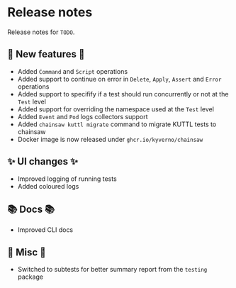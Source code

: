 # Release notes

Release notes for `TODO`.

<!--
## :star: Examples :star:

## :boat: Tutorials :boat:

## :wrench: Fixes :wrench:
-->

## :dizzy: New features :dizzy:

- Added `Command` and `Script` operations
- Added support to continue on error in `Delete`, `Apply`, `Assert` and `Error` operations
- Added support to specifify if a test should run concurrently or not at the `Test` level
- Added support for overriding the namespace used at the `Test` level
- Added `Event` and `Pod` logs collectors support
- Added `chainsaw kuttl migrate` command to migrate KUTTL tests to chainsaw
- Docker image is now released under `ghcr.io/kyverno/chainsaw`

## :sparkles: UI changes :sparkles:

- Improved logging of running tests
- Added coloured logs

## :books: Docs :books:

- Improved CLI docs

## :guitar: Misc :guitar:

- Switched to subtests for better summary report from the `testing` package

